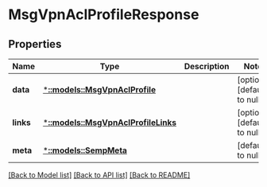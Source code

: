 # MsgVpnAclProfileResponse

## Properties
Name | Type | Description | Notes
------------ | ------------- | ------------- | -------------
**data** | [***::models::MsgVpnAclProfile**](MsgVpnAclProfile.md) |  | [optional] [default to null]
**links** | [***::models::MsgVpnAclProfileLinks**](MsgVpnAclProfileLinks.md) |  | [optional] [default to null]
**meta** | [***::models::SempMeta**](SempMeta.md) |  | [default to null]

[[Back to Model list]](../README.md#documentation-for-models) [[Back to API list]](../README.md#documentation-for-api-endpoints) [[Back to README]](../README.md)


